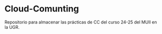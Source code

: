 # Cloud-Comunting
Repositorio para almacenar las prácticas de CC del curso 24-25 del MUII en la UGR.
